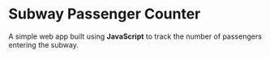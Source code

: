 # Subway Passenger Counter

A simple web app built using **JavaScript** to track the number of passengers entering the subway.
